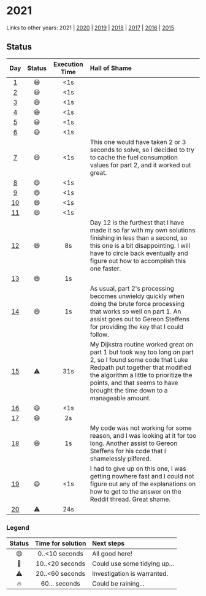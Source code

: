 # 2021

Links to other years: 2021 |
[2020](https://github.com/Wave39/AdventOfCode/blob/master/AdventOfCode/Puzzles/2020/README.md) |
[2019](https://github.com/Wave39/AdventOfCode/blob/master/AdventOfCode/Puzzles/2019/README.md) |
[2018](https://github.com/Wave39/AdventOfCode/blob/master/AdventOfCode/Puzzles/2018/README.md) |
[2017](https://github.com/Wave39/AdventOfCode/blob/master/AdventOfCode/Puzzles/2017/README.md) |
[2016](https://github.com/Wave39/AdventOfCode/blob/master/AdventOfCode/Puzzles/2016/README.md) |
[2015](https://github.com/Wave39/AdventOfCode/blob/master/AdventOfCode/Puzzles/2015/README.md)

## Status

| Day | Status | Execution Time | Hall of Shame |
| :---: | :---: | :---: | :--- |
| [1](https://adventofcode.com/2021/day/1) | :smile: | <1s |
| [2](https://adventofcode.com/2021/day/2) | :smile: | <1s |
| [3](https://adventofcode.com/2021/day/3) | :smile: | <1s |
| [4](https://adventofcode.com/2021/day/4) | :smile: | <1s |
| [5](https://adventofcode.com/2021/day/5) | :smile: | <1s |
| [6](https://adventofcode.com/2021/day/6) | :smile: | <1s |
| [7](https://adventofcode.com/2021/day/7) | :smile: | <1s | This one would have taken 2 or 3 seconds to solve, so I decided to try to cache the fuel consumption values for part 2, and it worked out great. |
| [8](https://adventofcode.com/2021/day/8) | :smile: | <1s |
| [9](https://adventofcode.com/2021/day/9) | :smile: | <1s |
| [10](https://adventofcode.com/2021/day/10) | :smile: | <1s |
| [11](https://adventofcode.com/2021/day/11) | :smile: | <1s |
| [12](https://adventofcode.com/2021/day/12) | :smile: | 8s | Day 12 is the furthest that I have made it so far with my own solutions finishing in less than a second, so this one is a bit disappointing. I will have to circle back eventually and figure out how to accomplish this one faster. |
| [13](https://adventofcode.com/2021/day/13) | :smile: | 1s |
| [14](https://adventofcode.com/2021/day/14) | :smile: | 1s | As usual, part 2's processing becomes unwieldy quickly when doing the brute force processing that works so well on part 1. An assist goes out to Gereon Steffens for providing the key that I could follow. |
| [15](https://adventofcode.com/2021/day/15) | :warning: | 31s | My Dijkstra routine worked great on part 1 but took way too long on part 2, so I found some code that Luke Redpath put together that modified the algorithm a little to prioritize the points, and that seems to have brought the time down to a manageable amount. |
| [16](https://adventofcode.com/2021/day/16) | :smile: | <1s |
| [17](https://adventofcode.com/2021/day/17) | :smile: | 2s |
| [18](https://adventofcode.com/2021/day/18) | :smile: | 1s | My code was not working for some reason, and I was looking at it for too long. Another assist to Gereon Steffens for his code that I shamelessly pilfered. |
| [19](https://adventofcode.com/2021/day/19) | :smile: | <1s | I had to give up on this one, I was getting nowhere fast and I could not figure out any of the explanations on how to get to the answer on the Reddit thread. Great shame. |
| [20](https://adventofcode.com/2021/day/20) | :warning: | 24s |

### Legend

| Status | Time for solution | Next steps |
| :---: | :---: | :--- |
| :smile: | 0..<10 seconds | All good here! |
| :eyes: | 10..<20 seconds | Could use some tidying up... |
| :warning: | 20..<60 seconds | Investigation is warranted. |
| :fire: | 60... seconds | Could be raining... |
